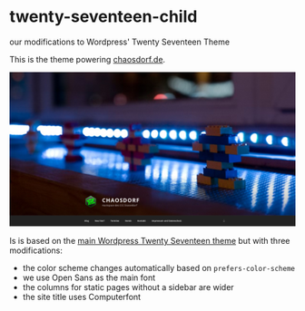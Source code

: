 # twenty-seventeen-child
our modifications to Wordpress' Twenty Seventeen Theme

This is the theme powering [chaosdorf.de](https://chaosdorf.de).

![screenshot of chaosdorf.de](screenshot.jpg)

Is is based on the [main Wordpress Twenty Seventeen theme](https://wordpress.org/themes/twentyseventeen/)
but with three modifications:

 * the color scheme changes automatically based on `prefers-color-scheme`
 * we use Open Sans as the main font
 * the columns for static pages without a sidebar are wider
 * the site title uses Computerfont
